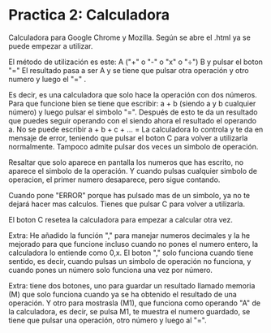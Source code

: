 # Practica 2: Calculadora
Calculadora para Google Chrome y Mozilla.
Según se abre el .html ya se puede empezar a utilizar.

El método de utilización es este:
A ("+" o "-" o "x" o "÷") B y pulsar el boton "="
El resultado pasa a ser A y se tiene que pulsar otra operación y otro numero y luego el "=" .

Es decir, es una calculadora que solo hace la operación con dos números. Para que funcione bien se tiene que escribir:
a + b (siendo a y b cualquier número) y luego pulsar el simbolo "=". Después de esto te da un resultado que puedes seguir operando con el siendo ahora el resultado el operando a. No se puede escribir a + b + c + ...  = La calculadora lo controla y te da en mensaje de error, teniendo que pulsar el boton C para volver a utilizarla normalmente. Tampoco admite pulsar dos veces un simbolo de operación.

Resaltar que solo aparece en pantalla los numeros que has escrito, no aparece el simbolo de la operación. Y cuando pulsas cualquier simbolo de operacion, el primer numero desaparece, pero sigue contando.

Cuando pone "ERROR" porque has pulsado mas de un simbolo, ya no te dejará hacer mas calculos. Tienes que pulsar C para volver a utilizarla.

El boton C resetea la calculadora para empezar a calcular otra vez.

Extra: He añadido la función "," para manejar numeros decimales y la he mejorado para que funcione incluso cuando no pones el numero entero, la calculadora lo entiende como 0,x. El boton "," solo funciona cuando tiene sentido, es decir, cuando pulsas un simbolo de operación no funciona, y cuando pones un número solo funciona una vez por número.


Extra: tiene dos botones, uno para guardar un resultado llamado memoria (M) que solo funciona cuando ya se ha obtenido el resultado de una operación. Y otro para mostrasla (M1), que funciona como operando "A" de la calculadora, es decir, se pulsa M1, te muestra el numero guardado, se tiene que pulsar una operación, otro número y luego al "=".
